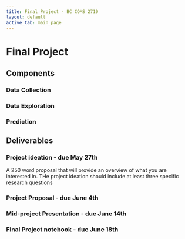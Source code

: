 ```yaml
---
title: Final Project - BC COMS 2710
layout: default
active_tab: main_page 
---
```


# Final Project

## Components


### Data Collection

### Data Exploration

### Prediction

## Deliverables

### Project ideation - due May 27th
A 250 word proposal that will provide an overview of what you are interested in. THe project ideation should include at least three specific research questions

### Project Proposal - due June 4th

### Mid-project Presentation - due June 14th

### Final Project notebook - due June 18th